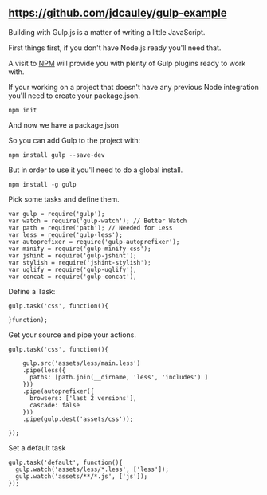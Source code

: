## https://github.com/jdcauley/gulp-example

Building with Gulp.js is a matter of writing a little JavaScript.

First things first, if you don't have Node.js ready you'll need that.

A visit to [NPM](https://www.npmjs.org/) will provide you with plenty of
Gulp plugins ready to work with. 

If your working on a project that doesn't have any previous Node
integration you'll need to create your package.json.
```
npm init
```
And now we have a package.json

So you can add Gulp to the project with:
```
npm install gulp --save-dev
```
But in order to use it you'll need to do a global install.

```
npm install -g gulp
```

Pick some tasks and define them.
```
var gulp = require('gulp');
var watch = require('gulp-watch'); // Better Watch
var path = require('path'); // Needed for Less
var less = require('gulp-less');
var autoprefixer = require('gulp-autoprefixer');
var minify = require('gulp-minify-css');
var jshint = require('gulp-jshint');
var stylish = require('jshint-stylish');
var uglify = require('gulp-uglify'),
var concat = require('gulp-concat'),

```

Define a Task:
```
gulp.task('css', function(){

}function);
```

Get your source and pipe your actions.
```
gulp.task('css', function(){

    gulp.src('assets/less/main.less')
    .pipe(less({
      paths: [path.join(__dirname, 'less', 'includes') ]
    }))
    .pipe(autoprefixer({
      browsers: ['last 2 versions'],
      cascade: false
    }))
    .pipe(gulp.dest('assets/css'));

});

```
Set a default task

```
gulp.task('default', function(){
  gulp.watch('assets/less/*.less', ['less']);
  gulp.watch('assets/**/*.js', ['js']);
});
```
